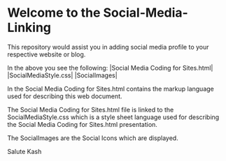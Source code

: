 # Welcome to the Social-Media-Linking


This repository would assist you in adding social media profile to your respective website or blog.


In the above you see the following:
 |Social Media Coding for Sites.html|
 |SocialMediaStyle.css|
 |SocialImages|
 
 
In the Social Media Coding for Sites.html contains the markup language used for describing this web document.

The Social Media Coding for Sites.html file is linked to the SocialMediaStyle.css which is a style sheet language used for describing the Social Media Coding for Sites.html presentation.


The SocialImages are the Social Icons which are displayed.


Salute
Kash
